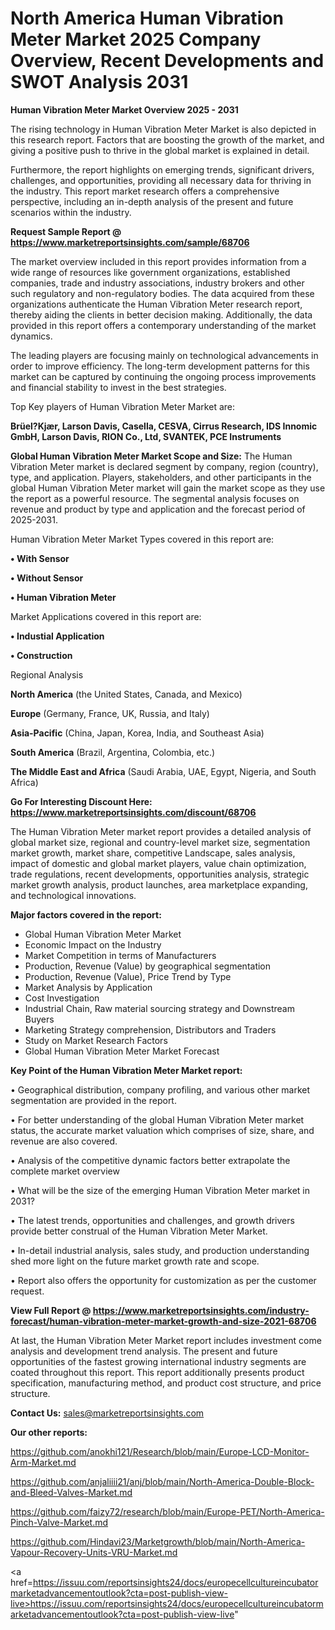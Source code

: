 # North America Human Vibration Meter Market 2025 Company Overview, Recent Developments and SWOT Analysis 2031

<Strong> Human Vibration Meter Market Overview 2025 - 2031</strong>

The rising technology in Human Vibration Meter Market is also depicted in this research report. Factors that are boosting the growth of the market, and giving a positive push to thrive in the global market is explained in detail.

Furthermore, the report highlights on emerging trends, significant drivers, challenges, and opportunities, providing all necessary data for thriving in the industry. This report market research offers a comprehensive perspective, including an in-depth analysis of the present and future scenarios within the industry.

<strong>Request Sample Report @ <a href=https://www.marketreportsinsights.com/sample/68706>https://www.marketreportsinsights.com/sample/68706</a></strong>

The market overview included in this report provides information from a wide range of resources like government organizations, established companies, trade and industry associations, industry brokers and other such regulatory and non-regulatory bodies. The data acquired from these organizations authenticate the Human Vibration Meter research report, thereby aiding the clients in better decision making. Additionally, the data provided in this report offers a contemporary understanding of the market dynamics.

The leading players are focusing mainly on technological advancements in order to improve efficiency. The long-term development patterns for this market can be captured by continuing the ongoing process improvements and financial stability to invest in the best strategies.

Top Key players of Human Vibration Meter Market are:

<strong>Brüel?Kjær, Larson Davis, Casella, CESVA, Cirrus Research, IDS Innomic GmbH, Larson Davis, RION Co., Ltd, SVANTEK, PCE Instruments</strong>

<strong><b>Global Human Vibration Meter Market Scope and Size:</b></strong>
The Human Vibration Meter market is declared segment by company, region (country), type, and application. Players, stakeholders, and other participants in the global Human Vibration Meter market will gain the market scope as they use the report as a powerful resource. The segmental analysis focuses on revenue and product by type and application and the forecast period of 2025-2031.

Human Vibration Meter Market Types covered in this report are:

<strong>• With Sensor

• Without Sensor

• Human Vibration Meter</strong>

Market Applications covered in this report are:

<strong>• Industial Application

• Construction</strong> 

Regional Analysis

<strong>North America</strong> (the United States, Canada, and Mexico)

<strong>Europe</strong> (Germany, France, UK, Russia, and Italy)

<strong>Asia-Pacific</strong> (China, Japan, Korea, India, and Southeast Asia)

<strong>South America</strong> (Brazil, Argentina, Colombia, etc.)

<strong>The Middle East and Africa</strong> (Saudi Arabia, UAE, Egypt, Nigeria, and South Africa)

<strong>Go For Interesting Discount Here: <a href=https://www.marketreportsinsights.com/discount/68706>https://www.marketreportsinsights.com/discount/68706</a></strong>

The Human Vibration Meter market report provides a detailed analysis of global market size, regional and country-level market size, segmentation market growth, market share, competitive Landscape, sales analysis, impact of domestic and global market players, value chain optimization, trade regulations, recent developments, opportunities analysis, strategic market growth analysis, product launches, area marketplace expanding, and technological innovations.

<strong><b>Major factors covered in the report:</b></strong>
<ul>
  <li>Global Human Vibration Meter Market </li>
  <li>Economic Impact on the Industry</li>
  <li>Market Competition in terms of Manufacturers</li>
  <li>Production, Revenue (Value) by geographical segmentation</li>
  <li>Production, Revenue (Value), Price Trend by Type</li>
  <li>Market Analysis by Application</li>
  <li>Cost Investigation</li>
  <li>Industrial Chain, Raw material sourcing strategy and Downstream Buyers</li>
  <li>Marketing Strategy comprehension, Distributors and Traders</li>
  <li>Study on Market Research Factors</li>
  <li>Global Human Vibration Meter Market Forecast</li>
</ul>

<strong><b>Key Point of the Human Vibration Meter Market report:</b></strong>

• Geographical distribution, company profiling, and various other market segmentation are provided in the report.

• For better understanding of the global Human Vibration Meter market status, the accurate market valuation which comprises of size, share, and revenue are also covered.

• Analysis of the competitive dynamic factors better extrapolate the complete market overview

• What will be the size of the emerging Human Vibration Meter market in 2031?

• The latest trends, opportunities and challenges, and growth drivers provide better construal of the Human Vibration Meter Market.

• In-detail industrial analysis, sales study, and production understanding shed more light on the future market growth rate and scope.

• Report also offers the opportunity for customization as per the customer request.

<strong><b>View Full Report @ <a href=https://www.marketreportsinsights.com/industry-forecast/human-vibration-meter-market-growth-and-size-2021-68706>https://www.marketreportsinsights.com/industry-forecast/human-vibration-meter-market-growth-and-size-2021-68706</a></b></strong>


At last, the Human Vibration Meter Market report includes investment come analysis and development trend analysis. The present and future opportunities of the fastest growing international industry segments are coated throughout this report. This report additionally presents product specification, manufacturing method, and product cost structure, and price structure.

<strong>Contact Us:</strong>
sales@marketreportsinsights.com

<strong>Our other reports:</strong>

<a href=https://github.com/anokhi121/Research/blob/main/Europe-LCD-Monitor-Arm-Market.md>https://github.com/anokhi121/Research/blob/main/Europe-LCD-Monitor-Arm-Market.md</a>

<a href=https://github.com/anjaliiii21/anj/blob/main/North-America-Double-Block-and-Bleed-Valves-Market.md>https://github.com/anjaliiii21/anj/blob/main/North-America-Double-Block-and-Bleed-Valves-Market.md</a>

<a href=https://github.com/faizy72/research/blob/main/Europe-PET/North-America-Pinch-Valve-Market.md>https://github.com/faizy72/research/blob/main/Europe-PET/North-America-Pinch-Valve-Market.md</a>

<a href=https://github.com/Hindavi23/Marketgrowth/blob/main/North-America-Vapour-Recovery-Units-VRU-Market.md>https://github.com/Hindavi23/Marketgrowth/blob/main/North-America-Vapour-Recovery-Units-VRU-Market.md</a>

<a href=https://issuu.com/reportsinsights24/docs/europecellcultureincubatormarketadvancementoutlook?cta=post-publish-view-live>https://issuu.com/reportsinsights24/docs/europecellcultureincubatormarketadvancementoutlook?cta=post-publish-view-live</a>"
